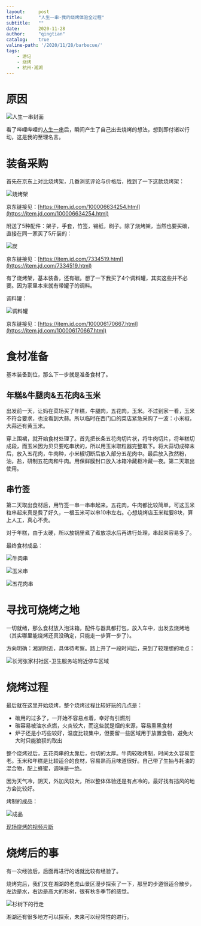 ```yaml
---
layout:     post
title:      "人生一串-我的烧烤体验全过程"
subtitle:   ""
date:       2020-11-28
author:     "qingtian"
catalog:    true
valine-path: '/2020/11/28/barbecue/'
tags:
    - 游记
    - 烧烤
    - 杭州·湘湖
---
```


# 原因

![人生一串封面](/img/20201128/1.jpg)

看了哔哩哔哩的[人生一串](https://www.bilibili.com/bangumi/play/ss24439/?from=search&seid=7717901765444497314)后，瞬间产生了自己出去烧烤的想法，想到即付诸以行动，这是我的至理名言。


# 装备采购

首先在京东上对比烧烤架，几番浏览评论与价格后，找到了一下这款烧烤架：

![烧烤架](/img/20201128/2.jpg)

京东链接见：[https://item.jd.com/100006634254.html](https://item.jd.com/100006634254.html)

附送了5种配件：架子，手套，竹签，锡纸，刷子。除了烧烤架，当然也要买碳，直接在同一家买了5斤装的：

![炭](/img/20201128/3.jpg)

京东链接见：[https://item.jd.com/7334519.html](https://item.jd.com/7334519.html)

有了烧烤架，基本装备，还有碳。想了一下我买了4个调料罐，其实这些并不必要。因为家里本来就有带罐子的调料。

调料罐：

![调料罐](/img/20201128/4.jpg)

京东链接见：[https://item.jd.com/100006170667.html](https://item.jd.com/100006170667.html)


# 食材准备

基本装备到位，那么下一步就是准备食材了。

## 年糕&牛腿肉&五花肉&玉米

出发前一天，让妈在菜场买了年糕，牛腿肉，五花肉，玉米。不过到家一看，玉米不符合要求，也没看到大蒜。所以临时在西门口的菜店紧急采购了一波：小米椒，大蒜还有黄玉米。

穿上围裙，就开始食材处理了。首先把长条五花肉切片状，将牛肉切片，将年糕切成段，而玉米因为贝贝要吃串状的，所以用玉米取粒器完整取下。将大蒜切成碎末后，放入五花肉，牛肉种，小米椒切断后放入部分五花肉中。最后放入孜然粉，油，盐，研制五花肉和牛肉。用保鲜膜封口放入冰箱冷藏柜冷藏一夜。第二天取出使用。

## 串竹签

第二天取出食材后，用竹签一串一串串起来。五花肉，牛肉都比较简单，可这玉米粒串起来真是费了好久，一根玉米可以串10串左右。心想烧烤店玉米粒要8块，算上人工，真心不贵。

对于年糕，由于太硬，所以放锅里煮了煮放凉水后再进行处理，串起来容易多了。

最终食材成品：

![牛肉串](/img/20201128/5.jpeg)

![玉米串](/img/20201128/6.jpeg)

![五花肉串](/img/20201128/7.jpeg)


# 寻找可烧烤之地

一切就绪，那么食材放入泡沫箱，配件与器具都打包，放入车中，出发去烧烤地（其实哪里能烧烤还真没确定，只能走一步算一步了）。

方向明确：湘湖附近，具体待考察。路上开了一段时间后，来到了较理想的地点：

![长河张家村社区-卫生服务站附近停车区域](/img/20201128/8.jpg)

# 烧烤过程

最后就在这里开始烧烤，整个烧烤过程比较好玩的几点是：

* 碳用的过多了，一开始不容易点着，幸好有引燃剂
* 碳容易被油水点燃，火炎较大，而这些就是烟的来源，容易熏黑食材
* 炉子还是小巧些较好，温度比较集中，但要留一些区域用于放置食物，避免火大时只能狼狈的取出

整个烧烤过后，五花肉串的太靠后，也切的太厚。牛肉较晚烤制，时间太久容易变老。玉米和年糕是比较适合的食材，容易熟而且味道很好。自己带了生抽与耗油的混合物，配上蜂蜜，调味是一绝。

因为天气冷，阴天，外加风较大，所以整体体验还是有点冷的。最好找有挡风的地方会比较好。

烤制的成品：

![成品](/img/20201128/9.jpeg)

[现场烧烤的视频片断](/img/20201128/10.mp4)

# 烧烤后的事

有一次经验后，后面再进行的话就比较有经验了。

烧烤完后，我们又在湘湖的老虎山景区漫步探索了一下，那里的步道很适合散步，左边是水，右边是高大的杉树，很有秋冬季节的感觉。

![杉树下的行走](/img/20201128/11.jpeg)

湘湖还有很多地方可以探索，未来可以经常性的进行。


